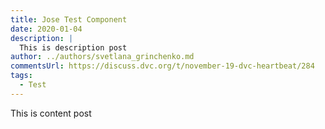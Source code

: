 ```yaml
---
title: Jose Test Component
date: 2020-01-04
description: |
  This is description post
author: ../authors/svetlana_grinchenko.md
commentsUrl: https://discuss.dvc.org/t/november-19-dvc-heartbeat/284
tags:
  - Test
---
```


This is content post

<external-link
  href="https://veekaybee.github.io/2019/02/13/data-science-is-different/"
  title="Deploy Machine Learning Models with Django"
  description="Version 1.0 (04/11/2019) Piotr Płoński The demand for Machine Learning (ML) applications is growing. Many resources..."
  picture="/uploads/images/2019-12-14/how-to-manage-your-machine-learning-workflow.jpeg" />
